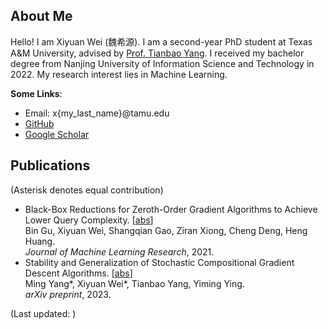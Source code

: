 ## About Me

Hello! I am Xiyuan Wei (魏希源). I am a second-year PhD student at Texas A&M University,
advised by [Prof. Tianbao Yang](http://people.tamu.edu/~tianbao-yang/).
I received my bachelor degree from Nanjing University of Information Science and Technology in 2022.
My research interest lies in Machine Learning.

**Some Links**:
- Email: x{my_last_name}@tamu.edu
- [GitHub](https://github.com/xywei00)
- [Google Scholar](https://scholar.google.com/citations?user=7iGaeB0AAAAJ&hl=en)


## Publications

(Asterisk denotes equal contribution)
- Black-Box Reductions for Zeroth-Order Gradient Algorithms to Achieve Lower Query Complexity.
  [[abs](https://jmlr.org/papers/v22/20-611.html)]
  <br />Bin Gu, Xiyuan Wei, Shangqian Gao, Ziran Xiong, Cheng Deng, Heng Huang.
  <br />*Journal of Machine Learning Research*, 2021.
- Stability and Generalization of Stochastic Compositional Gradient Descent Algorithms.
  [[abs](https://arxiv.org/abs/2307.03357v1)]
  <br />Ming Yang\*, Xiyuan Wei\*, Tianbao Yang, Yiming Ying.
  <br />*arXiv preprint*, 2023.


<script type="text/javascript">
  function getLastModifiedMonth() {
    const months = ["Jan.", "Feb.", "Mar.", "Apr.", "May.", "Jun.", "Jul.", "Aug.", "Sep.", "Oct.", "Nov.", "Dec."];
    var lastModified = new Date(document.lastModified);
    return (months[lastModified.getMonth()] + " " + lastModified.getFullYear())
  }
</script>

(Last updated: <script type="text/javascript">document.write(getLastModifiedMonth())</script>)
